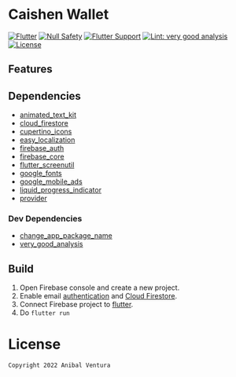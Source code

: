 # Caishen Wallet

[![Flutter](https://img.shields.io/static/v1?label=Flutter&message=2.10.1&color=blue)](https://flutter.dev/)
[![Null Safety](https://img.shields.io/static/v1?label=Null+Safety&message=YES&color=success)](https://flutter.dev/docs/null-safety)
[![Flutter Support](https://img.shields.io/static/v1?label=Support&message=Android%20|%20iOS&color=blue)]()
[![Lint: very good analysis](https://img.shields.io/badge/Lint-very_good_analysis-B22C89.svg)](https://pub.dev/packages/very_good_analysis)
[![License](https://img.shields.io/static/v1?label=License&message=MIT&color=blue)](LICENSE)

<!-- <img src="assets/images/repository/repository_banner.png" align="center"/> -->

## Features

## Dependencies

- [animated_text_kit](https://pub.dev/packages/animated_text_kit)
- [cloud_firestore](https://pub.dev/packages/cloud_firestore)
- [cupertino_icons](https://pub.dev/packages/cupertino_icons)
- [easy_localization](https://pub.dev/packages/easy_localization)
- [firebase_auth](https://pub.dev/packages/firebase_auth)
- [firebase_core](https://pub.dev/packages/firebase_core)
- [flutter_screenutil](https://pub.dev/packages/flutter_screenutil)
- [google_fonts](https://pub.dev/packages/google_fonts)
- [google_mobile_ads](https://pub.dev/packages/google_mobile_ads)
- [liquid_progress_indicator](https://pub.dev/packages/liquid_progress_indicator)
- [provider](https://pub.dev/packages/provider)

### Dev Dependencies

- [change_app_package_name](https://pub.dev/packages/change_app_package_name)
- [very_good_analysis](https://pub.dev/packages/very_good_analysis)

## Build

1. Open Firebase console and create a new project.
2. Enable email [authentication](https://firebase.google.com/docs/auth) and [Cloud Firestore](https://firebase.google.com/docs/firestore/quickstart).
3. Connect Firebase project to [flutter](https://firebase.flutter.dev/docs/overview/).
4. Do `flutter run`

# License

```xml
Copyright 2022 Anibal Ventura
```
